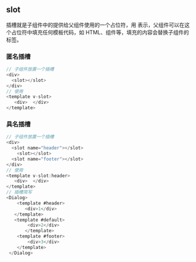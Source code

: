 ## slot

插槽就是子组件中的提供给父组件使用的一个占位符，用<slot></slot> 表示，父组件可以在这个占位符中填充任何模板代码，如 HTML、组件等，填充的内容会替换子组件的<slot></slot>标签。

### 匿名插槽

```ts
// 子组件放置一个插槽
<div>
  <slot></slot>
</div>
// 使用
<template v-slot>
   <div>  </div>
</template>
```

### 具名插槽

```ts
// 子组件放置一个插槽
<div>
  <slot name="header"></slot>
    <slot></slot>
  <slot name="footer"></slot>
</div>
// 使用
<template v-slot:header>
   <div>  </div>
</template>
// 插槽简写
<Dialog>
    <template #header>
       <div>1</div>
   </template>
   <template #default>
        <div>2</div>
       </template>
    <template #footer>
        <div>3</div>
    </template>
 </Dialog>
```
